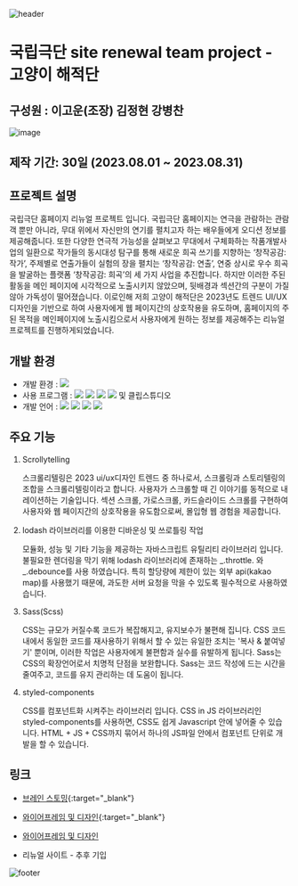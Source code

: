 ![header](https://capsule-render.vercel.app/api?type=waving&color=0:665dff,100:5ee4ff&height=300&section=header&text=고양이%20해적단&fontSize=90&fontColor=ffffff)

# 국립극단 site renewal team project - 고양이 해적단

## 구성원 : 이고운(조장) 김정현 강병찬
![image](https://github.com/Kangbcgit/NationalTheaterCompanyRenewal/assets/93186451/9df76cc5-c4fc-49e3-92c3-8df4ce1e06db)

## 제작 기간: 30일 (2023.08.01 ~ 2023.08.31)

## 프로젝트 설명
  국립극단 홈페이지 리뉴얼 프로젝트 입니다. 국립극단 홈페이지는 연극을 관람하는 관람객 뿐만 아니라, 무대 위에서 자신만의 연기를 펼치고자 하는 배우들에게 오디션 정보를 제공해줍니다. 또한 다양한 연극적 가능성을 살펴보고 무대에서 구체화하는 작품개발사업의 일환으로 작가들의 동시대성 탐구를 통해 새로운 희곡 쓰기를 지향하는 ‘창작공감: 작가’, 주제별로 연출가들이 실험의 장을 펼치는 ‘창작공감: 연출’, 연중 상시로 우수 희곡을 발굴하는 플랫폼 ‘창작공감: 희곡’의 세 가지 사업을 추진합니다. 하지만 이러한 주된 활동을 메인 페이지에 시각적으로 노출시키지 않았으며, 뒷배경과 섹션간의 구분이 가질 않아 가독성이 떨어졌습니다. 이로인해 저희 고양이 해적단은 2023년도 트렌드 UI/UX 디자인을 기반으로 하여 사용자에게 웹 페이지간의 상호작용을 유도하며, 홈페이지의 주된 목적을 메인페이지에 노출시킴으로서 사용자에게 원하는 정보를 제공해주는 리뉴얼 프로젝트를 진행하게되었습니다.

  
## 개발 환경
+ 개발 환경 : <img src="https://img.shields.io/badge/windows10-0078D6?style=flat-square&logo=windows10&logoColor=white"/>
+ 사용 프로그램 : <img src="https://img.shields.io/badge/Vs code-007ACC?style=flat-square&logo=visualstudiocode&logoColor=white"/> <img src="https://img.shields.io/badge/Photoshop-31A8FF?style=flat-square&logo=adobephotoshop&logoColor=white"/> <img src="https://img.shields.io/badge/figma-F24E1E?style=flat-square&logo=figma&logoColor=white"/> <img src="https://img.shields.io/badge/Illustrator-FF9A00?style=flat-square&logo=adobeillustrator&logoColor=white"/>  및 클립스튜디오
+ 개발 언어 :
  <img src="https://img.shields.io/badge/React-61DAFB?style=flat-square&logo=react&logoColor=white"/> <img src="https://img.shields.io/badge/Sass-CC6699?style=flat-square&logo=sass&logoColor=white"/> <img src="https://img.shields.io/badge/StyledComponents-DB7093?style=flat-square&logo=styledcomponents&logoColor=white"/> <img src="https://img.shields.io/badge/Lodash-3492FF?style=flat-square&logo=lodash&logoColor=white"/>

## 주요 기능
1. Scrollytelling
   
    스크롤리텔링은 2023 ui/ux디자인 트렌드 중 하나로서, 스크롤링과 스토리텔링의 조합을 스크롤리텔링이라고 합니다. 사용자가 스크롤할 때 긴 이야기를 동적으로 내레이션하는 기술입니다. 섹션 스크롤, 가로스크롤, 카드슬라이드 스크롤를 구현하여 사용자와 웹 페이지간의 상호작용을 유도함으로써, 몰입형 웹 경험을 제공합니다.
   
2. lodash 라이브러리를 이용한 디바운싱 및 쓰로틀링 작업

    모듈화, 성능 및 기타 기능을 제공하는 자바스크립트 유틸리티 라이브러리 입니다. 불필요한 렌더링을 막기 위해 lodash 라이브러리에 존재하는 _.throttle. 와 _.debounce를 사용 하였습니다. 특히 할당량에 제한이 있는 외부 api(kakao map)를 사용했기 때문에, 과도한 서버 요청을 막을 수 있도록 필수적으로 사용하였습니다.
   
3. Sass(Scss)

    CSS는 규모가 커질수록 코드가 복잡해지고, 유지보수가 불편해 집니다. CSS 코드 내에서 동일한 코드를 재사용하기 위해서 할 수 있는 유일한 조치는 '복사 & 붙여넣기' 뿐이며, 이러한 작업은 사용자에게 불편함과 실수를 유발하게 됩니다. Sass는 CSS의 확장언어로서 치명적 단점을 보완합니다. Sass는 코드 작성에 드는 시간을 줄여주고, 코드를 유지 관리하는 데 도움이 됩니다.

4. styled-components

    CSS를 컴포넌트화 시켜주는 라이브러리 입니다. CSS in JS 라이브러리인 styled-components를 사용하면, CSS도 쉽게 Javascript 안에 넣어줄 수 있습니다. HTML + JS + CSS까지 묶어서 하나의 JS파일 안에서 컴포넌트 단위로 개발을 할 수 있습니다.

## 링크

+  [브레인 스토밍](https://www.figma.com/file/S679fg8JLgH2zA5yGCaeTM/%EC%95%BD%ED%83%88-%EA%B3%B5%EB%AA%A8%EB%8B%A8?type=whiteboard&node-id=0%3A1&t=3retzeLsg7Rb3Ul8-1){:target="_blank"}

+ [와이어프레임 및 디자인](https://www.figma.com/file/MyqF41MZuZjrAp0r1cW8LA/%EA%B3%A0%EC%96%91%EC%9D%B4-%ED%95%B4%EC%A0%81%EB%8B%A8?type=design&node-id=259%3A1457&mode=design&t=O5P9Rev4PQLO8zDh-1){:target="_blank"}

+ <a href="https://www.figma.com/file/MyqF41MZuZjrAp0r1cW8LA/%EA%B3%A0%EC%96%91%EC%9D%B4-%ED%95%B4%EC%A0%81%EB%8B%A8?type=design&node-id=259%3A1457&mode=design&t=O5P9Rev4PQLO8zDh-1" target="_blank">와이어프레임 및 디자인</a>

+ 리뉴얼 사이트 - 추후 기입


![footer](https://capsule-render.vercel.app/api?type=rect&color=0:665dff,100:5ee4ff&height=180&section=header&text=읽어주셔서%20감사합니다&fontSize=40&fontColor=ffffff&animation=twinkling)

 
